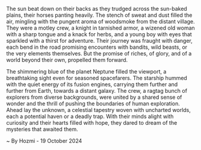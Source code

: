 
The sun beat down on their backs as they trudged across the sun-baked plains, their horses panting heavily. The stench of sweat and dust filled the air, mingling with the pungent aroma of woodsmoke from the distant village. They were a motley crew, a knight in tarnished armor, a wizened old woman with a sharp tongue and a knack for herbs, and a young boy with eyes that sparkled with a thirst for adventure. Their journey was fraught with danger, each bend in the road promising encounters with bandits, wild beasts, or the very elements themselves. But the promise of riches, of glory, and of a world beyond their own, propelled them forward. 

The shimmering blue of the planet Neptune filled the viewport, a breathtaking sight even for seasoned spacefarers. The starship hummed with the quiet energy of its fusion engines, carrying them further and further from Earth, towards a distant galaxy. The crew, a ragtag bunch of explorers from diverse backgrounds, were united by a shared sense of wonder and the thrill of pushing the boundaries of human exploration. Ahead lay the unknown, a celestial tapestry woven with uncharted worlds, each a potential haven or a deadly trap. With their minds alight with curiosity and their hearts filled with hope, they dared to dream of the mysteries that awaited them. 

~ By Hozmi - 19 October 2024
